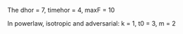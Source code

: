 The dhor = 7, timehor = 4, maxF = 10

In powerlaw, isotropic and adversarial: 
k = 1, t0 = 3, m = 2
